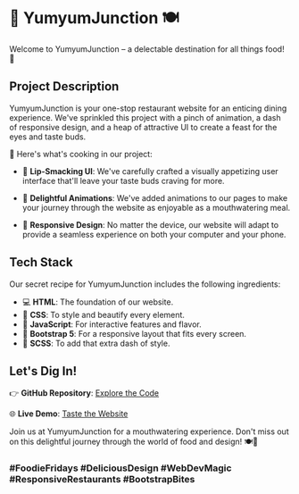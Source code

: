 # 🍔 YumyumJunction 🍽️

Welcome to YumyumJunction – a delectable destination for all things food! 👋

## Project Description

YumyumJunction is your one-stop restaurant website for an enticing dining experience. We've sprinkled this project with a pinch of animation, a dash of responsive design, and a heap of attractive UI to create a feast for the eyes and taste buds.

🎉 Here's what's cooking in our project:

- 🍴 **Lip-Smacking UI**: We've carefully crafted a visually appetizing user interface that'll leave your taste buds craving for more.

- 🌟 **Delightful Animations**: We've added animations to our pages to make your journey through the website as enjoyable as a mouthwatering meal.

- 📱 **Responsive Design**: No matter the device, our website will adapt to provide a seamless experience on both your computer and your phone.

## Tech Stack

Our secret recipe for YumyumJunction includes the following ingredients:

- 💻 **HTML**: The foundation of our website.
- 🎨 **CSS**: To style and beautify every element.
- 🧩 **JavaScript**: For interactive features and flavor.
- 🥾 **Bootstrap 5**: For a responsive layout that fits every screen.
- 🎀 **SCSS**: To add that extra dash of style.

## Let's Dig In!

👉 **GitHub Repository**: [Explore the Code](https://github.com/SwamiTheDev/YumYum-Junction/)

🌐 **Live Demo**: [Taste the Website](https://yumyumjunction-swamithedev.vercel.app/)

Join us at YumyumJunction for a mouthwatering experience. Don't miss out on this delightful journey through the world of food and design! 🍽️🌟

### #FoodieFridays #DeliciousDesign #WebDevMagic #ResponsiveRestaurants #BootstrapBites
